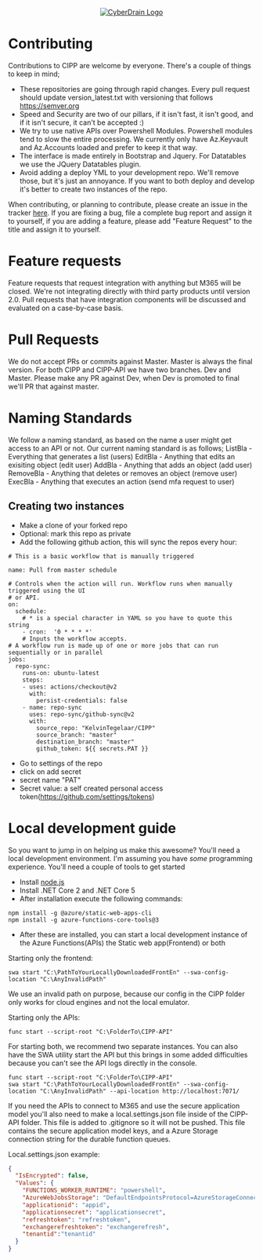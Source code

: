 <p align="center"><a href="https://cyberdrain.com" target="_blank" rel="noopener noreferrer"><img src="../assets/img/CyberDrain.png" alt="CyberDrain Logo"></a></p>

# Contributing

Contributions to CIPP are welcome by everyone. There's a couple of things to keep in mind;

- These repositories are going through rapid changes. Every pull request should update version_latest.txt with versioning that follows https://semver.org
- Speed and Security are two of our pillars, if it isn't fast, it isn't good, and if it isn't secure, it can't be accepted :) 
- We try to use native APIs over Powershell Modules. Powershell modules tend to slow the entire processing. We currently only have Az.Keyvault and Az.Accounts loaded and prefer to keep it that way.
- The interface is made entirely in Bootstrap and Jquery. For Datatables we use the JQuery Datatables plugin.
- Avoid adding a deploy YML to your development repo. We'll remove those, but it's just an annoyance. If you want to both deploy and develop it's better to create two instances of the repo. 

When contributing, or planning to contribute, please create an issue in the tracker [here](issues). If you are fixing a bug, file a complete bug report and assign it to yourself, if you are adding a feature, please add "Feature Request" to the title and assign it to yourself.

# Feature requests

Feature requests that request integration with anything but M365 will be closed. We're not integrating directly with third party products until version 2.0. Pull requests that have integration components will be discussed and evaluated on a case-by-case basis.
# Pull Requests

We do not accept PRs or commits against Master. Master is always the final version. For both CIPP and CIPP-API we have two branches. Dev and Master. Please make any PR against Dev, when Dev is promoted to final we'll PR that against master.

# Naming Standards

We follow a naming standard, as based on the name a user might get access to an API or not. Our current naming standard is as follows;
ListBla - Everything that generates a list (users)
EditBla - Anything that edits an exisiting object (edit user)
AddBla - Anything that adds an object (add user)
RemoveBla - Anything that deletes or removes an object (remove user)
ExecBla - Anything that executes an action (send mfa request to user)
## Creating two instances

- Make a clone of your forked repo
- Optional: mark this repo as private
- Add the following github action, this will sync the repos every hour:

```YML
# This is a basic workflow that is manually triggered

name: Pull from master schedule

# Controls when the action will run. Workflow runs when manually triggered using the UI
# or API.
on:
  schedule:
    # * is a special character in YAML so you have to quote this string
    - cron:  '0 * * * *'
    # Inputs the workflow accepts.
# A workflow run is made up of one or more jobs that can run sequentially or in parallel
jobs:
  repo-sync:
    runs-on: ubuntu-latest
    steps:
    - uses: actions/checkout@v2
      with:
        persist-credentials: false
    - name: repo-sync
      uses: repo-sync/github-sync@v2
      with:
        source_repo: "KelvinTegelaar/CIPP"
        source_branch: "master"
        destination_branch: "master"
        github_token: ${{ secrets.PAT }}
```

- Go to settings of the repo
- click on add secret
- secret name "PAT"
- Secret value: a self created personal access token(https://github.com/settings/tokens)


# Local development guide

So you want to jump in on helping us make this awesome? You'll need a local development environment. I'm assuming you have *some* programming experience. You'll need a couple of tools to get started

- Install [node.js](https://nodejs.org/en/)
- Install .NET Core 2 and .NET Core 5
- After installation execute the following commands:
```
npm install -g @azure/static-web-apps-cli
npm install -g azure-functions-core-tools@3
```
- After these are installed, you can start a local development instance of the Azure Functions(APIs) the Static web app(Frontend) or both

Starting only the frontend:
```
swa start "C:\PathToYourLocallyDownloadedFrontEn" --swa-config-location "C:\AnyInvalidPath"
```
We use an invalid path on purpose, because our config in the CIPP folder only works for cloud engines and not the local emulator.

Starting only the APIs:
```
func start --script-root "C:\FolderTo\CIPP-API"
 ```

 For starting both, we recommend two separate instances. You can also have the SWA utility start the API but this brings in some added difficulties because you can't see the API logs directly in the console.
```
func start --script-root "C:\FolderTo\CIPP-API"
swa start "C:\PathToYourLocallyDownloadedFrontEn" --swa-config-location "C:\AnyInvalidPath" --api-location http://localhost:7071/
 ```

 If you need the APIs to connect to M365 and use the secure application model you'll also need to make a local.settings.json file inside of the CIPP-API folder. This file is added to .gitignore so it will not be pushed. This file contains the secure application model keys, and a Azure Storage connection string for the durable function queues.


Local.settings.json example:
```JSON
{
  "IsEncrypted": false,
  "Values": {
    "FUNCTIONS_WORKER_RUNTIME": "powershell",
    "AzureWebJobsStorage": "DefaultEndpointsProtocol=AzureStorageConnectionStringhere",
    "applicationid": "appid",
    "applicationsecret": "applicationsecret",
    "refreshtoken": "refreshtoken",
    "exchangerefreshtoken": "exchangerefresh",
    "tenantid":"tenantid"
  }
}
```

